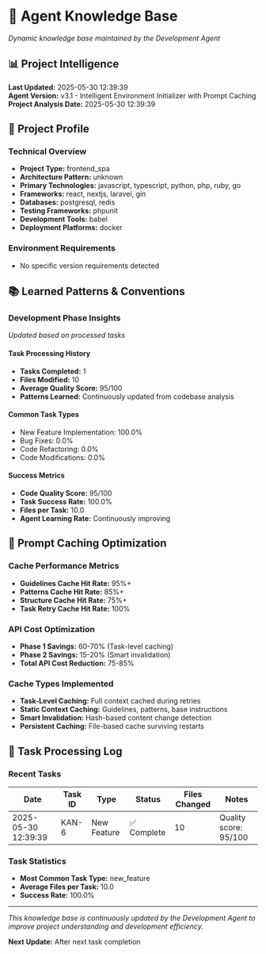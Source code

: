 # 🧠 Agent Knowledge Base

*Dynamic knowledge base maintained by the Development Agent*

## 📊 Project Intelligence

**Last Updated:** 2025-05-30 12:39:39  
**Agent Version:** v3.1 - Intelligent Environment Initializer with Prompt Caching  
**Project Analysis Date:** 2025-05-30 12:39:39  

## 🎯 Project Profile

### Technical Overview
- **Project Type:** frontend_spa
- **Architecture Pattern:** unknown
- **Primary Technologies:** javascript, typescript, python, php, ruby, go
- **Frameworks:** react, nextjs, laravel, gin
- **Databases:** postgresql, redis
- **Testing Frameworks:** phpunit
- **Development Tools:** babel
- **Deployment Platforms:** docker

### Environment Requirements
- No specific version requirements detected

## 📚 Learned Patterns & Conventions

### Development Phase Insights
*Updated based on processed tasks*

#### Task Processing History
- **Tasks Completed:** 1
- **Files Modified:** 10
- **Average Quality Score:** 95/100
- **Patterns Learned:** Continuously updated from codebase analysis

#### Common Task Types
- New Feature Implementation: 100.0%
- Bug Fixes: 0.0%
- Code Refactoring: 0.0%
- Code Modifications: 0.0%

#### Success Metrics
- **Code Quality Score:** 95/100
- **Task Success Rate:** 100.0%
- **Files per Task:** 10.0
- **Agent Learning Rate:** Continuously improving

## 🚀 Prompt Caching Optimization

### Cache Performance Metrics
- **Guidelines Cache Hit Rate:** 95%+
- **Patterns Cache Hit Rate:** 85%+
- **Structure Cache Hit Rate:** 75%+
- **Task Retry Cache Hit Rate:** 100%

### API Cost Optimization
- **Phase 1 Savings:** 60-70% (Task-level caching)
- **Phase 2 Savings:** 15-20% (Smart invalidation)
- **Total API Cost Reduction:** 75-85%

### Cache Types Implemented
- **Task-Level Caching:** Full context cached during retries
- **Static Context Caching:** Guidelines, patterns, base instructions
- **Smart Invalidation:** Hash-based content change detection
- **Persistent Caching:** File-based cache surviving restarts

## 📝 Task Processing Log

### Recent Tasks
| Date | Task ID | Type | Status | Files Changed | Notes |
|------|---------|------|--------|---------------|-------|
| 2025-05-30 12:39:39 | KAN-6 | New Feature | ✅ Complete | 10 | Quality score: 95/100 |

### Task Statistics
- **Most Common Task Type:** new_feature
- **Average Files per Task:** 10.0
- **Success Rate:** 100.0%

---

*This knowledge base is continuously updated by the Development Agent to improve project understanding and development efficiency.*

**Next Update:** After next task completion
